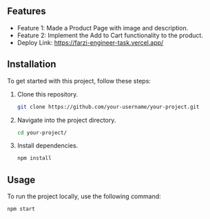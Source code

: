 
## Features
- Feature 1: Made a Product Page with image and description.
- Feature 2: Implement the Add to Cart functionality to the product.
- Deploy Link: https://farzi-engineer-task.vercel.app/

## Installation
To get started with this project, follow these steps:

1. Clone this repository.
    ```bash
    git clone https://github.com/your-username/your-project.git
    ```

2. Navigate into the project directory.
    ```bash
    cd your-project/
    ```

3. Install dependencies.
    ```bash
    npm install
    ```

## Usage
To run the project locally, use the following command:

```bash
npm start
